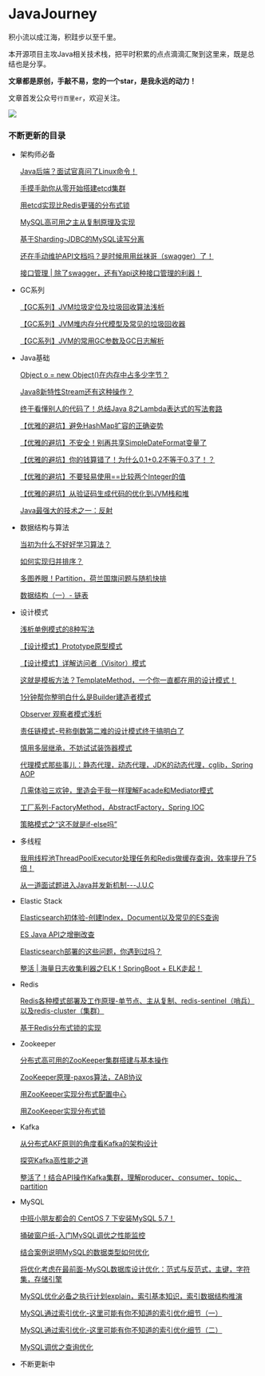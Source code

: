 # JavaJourney
积小流以成江海，积跬步以至千里。

本开源项目主攻Java相关技术栈，把平时积累的点点滴滴汇聚到这里来，既是总结也是分享。

**文章都是原创，手敲不易，您的一个star，是我永远的动力！**

文章首发公众号`行百里er`，欢迎关注。

![](https://gitee.com/xblzer/picture/raw/master/2020-10-29/1603936988710-%E4%BA%8C%E7%BB%B4%E7%A0%81.jpg)



### 不断更新的目录

- 架构师必备

  [Java后端？面试官真问了Linux命令！](http://mp.weixin.qq.com/s?__biz=MzI1MDU1MjkxOQ==&mid=100001980&idx=1&sn=1c0550210a0db5baad62f51e2252c987&chksm=69813f845ef6b692170640cff5e97a6bd94a9b2b42fbac093c6de86a4994eb1c9996a10e739c#rd)

  [手摸手助你从零开始搭建etcd集群](http://mp.weixin.qq.com/s?__biz=MzI1MDU1MjkxOQ==&mid=100002150&idx=1&sn=98a36e80c931c3de4d63e7ae535bdb15&chksm=69813e5e5ef6b7482e160226c641bab1716d14823fafc0d0fabc5aeca01abc2676fcc9c24d64#rd)

  [用etcd实现比Redis更骚的分布式锁](http://mp.weixin.qq.com/s?__biz=MzI1MDU1MjkxOQ==&mid=100002197&idx=1&sn=18eccce8af40256e0c6bd2d9544d9380&chksm=69813ead5ef6b7bb6dd6f866eeb9b7725b6d53ac45a339be41e4a675b67243b3ebd1c6477511#rd)

  [MySQL高可用之主从复制原理及实现](https://t.1yb.co/9IE4)

  [基于Sharding-JDBC的MySQL读写分离](https://t.1yb.co/9IEE)

  [还在手动维护API文档吗？是时候用用丝袜哥（swagger）了！](https://t.1yb.co/qv06)

  [接口管理 | 除了swagger，还有Yapi这种接口管理的利器！](https://t.1yb.co/srgM)

- GC系列

  [【GC系列】JVM垃圾定位及垃圾回收算法浅析](http://mp.weixin.qq.com/s?__biz=MzI1MDU1MjkxOQ==&mid=100002408&idx=1&sn=8385f11f1160c6a141302dfe33b9658e&chksm=69813d505ef6b4464f1a727fa1b1c7599e24c81b5c44027edc1901d03b04b36b0e2a84fb9a87#rd)

  [【GC系列】JVM堆内存分代模型及常见的垃圾回收器](https://t.1yb.co/82C5)

  [【GC系列】JVM的常用GC参数及GC日志解析](https://t.1yb.co/82Cs)

- Java基础

  [Object o = new Object()在内存中占多少字节？](https://t.1yb.co/quYj)

  [Java8新特性Stream还有这种操作？](http://mp.weixin.qq.com/s?__biz=MzI1MDU1MjkxOQ==&mid=100001184&idx=1&sn=1e5895d286ad138c37e23a206d83cecb&chksm=698132985ef6bb8e06ba1890e3688361179a449577bf0547a19e9f340b779410346c5bd6d08d#rd)

  [终于看懂别人的代码了！总结Java 8之Lambda表达式的写法套路](http://mp.weixin.qq.com/s?__biz=MzI1MDU1MjkxOQ==&mid=100001223&idx=1&sn=23e835628012fb5b66117f04412ea41a&chksm=698132ff5ef6bbe97750283664efe0145b90dac97fb8008b5c7e8be5775bdad23e8ea430fad5#rd)

  [【优雅的避坑】避免HashMap扩容的正确姿势](http://mp.weixin.qq.com/s?__biz=MzI1MDU1MjkxOQ==&mid=100001845&idx=1&sn=c8fb86be33337836737da95f5813a990&chksm=69813f0d5ef6b61baf45d6eb655b365666e42ca575436451c667f2846673c2f39b1b36b11369#rd)

  [【优雅的避坑】不安全！别再共享SimpleDateFormat变量了](http://mp.weixin.qq.com/s?__biz=MzI1MDU1MjkxOQ==&mid=100002282&idx=1&sn=d2cff4595250f17a000f94b316483596&chksm=69813ed25ef6b7c423e8b7ecf492d7909b927ef7084c5213be07a56daf2c799c87f5cb2aa8ea#rd)

  [【优雅的避坑】你的钱算错了！为什么0.1+0.2不等于0.3了！？](http://mp.weixin.qq.com/s?__biz=MzI1MDU1MjkxOQ==&mid=100001820&idx=1&sn=4ace09b751a1e6a32aeefcb7f012b012&chksm=69813f245ef6b632c19823791c03c6da50939784f0b84db2711b3117c80fffcb673d6aa0a901#rd)

  [【优雅的避坑】不要轻易使用==比较两个Integer的值](http://mp.weixin.qq.com/s?__biz=MzI1MDU1MjkxOQ==&mid=100001801&idx=1&sn=5c2cf1bb2d20df863abd2d1caa9e0d27&chksm=69813f315ef6b627bb727428b155f8fd0ddb2ac934b240e9a484c53362103d26eae698be4dcb#rd)

  [【优雅的避坑】从验证码生成代码的优化到JVM栈和堆](http://mp.weixin.qq.com/s?__biz=MzI1MDU1MjkxOQ==&mid=100001773&idx=1&sn=cf33661c355fca06abb7a8deb733812f&chksm=698130d55ef6b9c3f2b4cd5298e4f991375459faeb839a8d3f2bdea5e6bcab2bb30e049a2bb2#rd)

  [Java最强大的技术之一：反射](http://mp.weixin.qq.com/s?__biz=MzI1MDU1MjkxOQ==&mid=100001735&idx=1&sn=f9bb8087f110229b7787cc0d29096441&chksm=698130ff5ef6b9e9435d09f16eb4716bf17d2ade0207e3fcedbba47d16fbd8ef00f491ffd2e5#rd)

- 数据结构与算法

  [当初为什么不好好学习算法？](https://t.1yb.co/59Hd)

  [如何实现归并排序？](https://t.1yb.co/59Hn)

  [多图养眼！Partition，荷兰国旗问题与随机快排](http://mp.weixin.qq.com/s?__biz=MzI1MDU1MjkxOQ==&mid=100001676&idx=1&sn=ead567b6ec234f04c54683d22f474764&chksm=698130b45ef6b9a2a4f4552e26b617f39088fce70c280dcbcde48afad912b06a70f39826c97f#rd)

  [数据结构（一）- 链表](https://t.1yb.co/srio)

- 设计模式

  [浅析单例模式的8种写法](https://mp.weixin.qq.com/s/2VjQLRj4X_Pz8OzcwdJRfQ)
  
  [【设计模式】Prototype原型模式](http://mp.weixin.qq.com/s?__biz=MzI1MDU1MjkxOQ==&mid=100001712&idx=1&sn=a76195af0d82fc4890c27add5bbf9cd9&chksm=698130885ef6b99e9468dc29969d72c3c7a2467b28a15a931ddce6902d492c899c99eabe57d4#rd)
  
  [【设计模式】详解访问者（Visitor）模式](http://mp.weixin.qq.com/s?__biz=MzI1MDU1MjkxOQ==&mid=100001883&idx=1&sn=ebe60ee186c7acbe1f9dd2f48a81251a&chksm=69813f635ef6b675045159e72e487b9999ee9414fe7d3fd2fdab3452b54a7c8ce4de90281478#rd)
  
  [这就是模板方法？TemplateMethod，一个你一直都在用的设计模式！](https://t.1yb.co/59xn)
  
  [1分钟帮你整明白什么是Builder建造者模式](https://t.1yb.co/59xu)
  
  [Observer 观察者模式浅析](https://t.1yb.co/59xJ)
  
  [责任链模式-号称倒数第二难的设计模式终于搞明白了](https://t.1yb.co/59xZ)
  
  [慎用多层继承，不妨试试装饰器模式](https://t.1yb.co/59y7)
  
  [代理模式那些事儿：静态代理，动态代理，JDK的动态代理，cglib，Spring AOP](https://t.1yb.co/59yi)
  
  [几需体验三欢钟，里造会干我一样理解Facade和Mediator模式](https://t.1yb.co/59yr)
  
  [工厂系列-FactoryMethod，AbstractFactory，Spring IOC](https://t.1yb.co/59yA)
  
  [策略模式之“这不就是if-else吗”](https://t.1yb.co/59z3)


- 多线程

    [我用线程池ThreadPoolExecutor处理任务和Redis做缓存查询，效率提升了5倍！](http://mp.weixin.qq.com/s?__biz=MzI1MDU1MjkxOQ==&mid=100001317&idx=1&sn=42294b2068661ba4b4d214f6aafbdfb7&chksm=6981311d5ef6b80bf436ae595fb87b5ddea30e14bf6d1b4e1ab405b9594013a7816320f81692#rd)

    [从一道面试题进入Java并发新机制---J.U.C](http://mp.weixin.qq.com/s?__biz=MzI1MDU1MjkxOQ==&mid=100001154&idx=1&sn=080e5601e1a068a7367adb872bf209a7&chksm=698132ba5ef6bbacaf04724036e2000f8b8a88aa28dfc5bd6d298c5678dac00c0905b7aa2076#rd)

- Elastic Stack

    [Elasticsearch初体验-创建Index，Document以及常见的ES查询](https://t.1yb.co/quKh)

    [ES Java API之增删改查](https://t.1yb.co/quKP)

    [Elasticsearch部署的这些问题，你遇到过吗？](https://t.1yb.co/quLd)

    [整活 | 海量日志收集利器之ELK！SpringBoot + ELK走起！](https://t.1yb.co/quLu)

- Redis

    [Redis各种模式部署及工作原理-单节点、主从复制、redis-sentinel（哨兵）以及redis-cluster（集群）](http://mp.weixin.qq.com/s?__biz=MzI1MDU1MjkxOQ==&mid=100002259&idx=1&sn=5f72b51448d4c49d3fcb519eab05b0bf&chksm=69813eeb5ef6b7fde4785957d0252984187e0b489cbc9d345facf4c8766567824a6c7d44f0d2#rd)

    [基于Redis分布式锁的实现](http://mp.weixin.qq.com/s?__biz=MzI1MDU1MjkxOQ==&mid=100002320&idx=1&sn=eaaf6ad7c8b1450c0dc61ec8c808c4df&chksm=69813d285ef6b43ee18680f88984d228919391a90ff1535f8e75ccd957769edcbedbbb434207#rd)

- Zookeeper

    [分布式高可用的ZooKeeper集群搭建与基本操作](https://t.1yb.co/59Ac)

    [ZooKeeper原理-paxos算法，ZAB协议](https://t.1yb.co/59Af)

    [用ZooKeeper实现分布式配置中心](http://mp.weixin.qq.com/s?__biz=MzI1MDU1MjkxOQ==&mid=100001512&idx=1&sn=7f3d5efdcaaf4b5d3aa3867b79f686de&chksm=698131d05ef6b8c605d3fe8237bc94c0db18b51eac0f5d4076726677d065333a37460aa1d7ef#rd)

    [用ZooKeeper实现分布式锁](http://mp.weixin.qq.com/s?__biz=MzI1MDU1MjkxOQ==&mid=100001545&idx=1&sn=a11239e814e9f0054b2d3f284e269ba8&chksm=698130315ef6b927582a25a7507cd8d9eda61cca3ff9db5288ac1de094b6555886b0c6d1a13a#rd)

- Kafka

    [从分布式AKF原则的角度看Kafka的架构设计](https://t.1yb.co/quH2)

    [探究Kafka高性能之道](https://t.1yb.co/quHc)

    [整活了！结合API操作Kafka集群，理解producer、consumer、topic、partition](https://t.1yb.co/quHt)

    

- MySQL

    [中班小朋友都会的 CentOS 7 下安装MySQL 5.7！](http://mp.weixin.qq.com/s?__biz=MzI1MDU1MjkxOQ==&mid=100000167&idx=1&sn=3b392431f89212ea96a16d5a93389242&chksm=6981369f5ef6bf89736ded3fd834dc22fba1c2cc54d4e2f6048fb3930e055270a740306efb31#rd)

    [捅破窗户纸-入门MySQL调优之性能监控](http://mp.weixin.qq.com/s?__biz=MzI1MDU1MjkxOQ==&mid=100000185&idx=1&sn=4e962f5b9dc34dad1079e3656d302c56&chksm=698136815ef6bf97c1776062926a110d80a1e719e55ac2e299394deebb559fe1472e5b69b4ae#rd)

    [结合案例说明MySQL的数据类型如何优化](http://mp.weixin.qq.com/s?__biz=MzI1MDU1MjkxOQ==&mid=100000228&idx=1&sn=88e329f7b330d921898d5d09641e77fb&chksm=698136dc5ef6bfca7889ca21c849f82b453f46cb48b595ede43c13282d5af1d68cf1e3f4fa20#rd)

    [将优化考虑在最前面-MySQL数据库设计优化：范式与反范式，主键，字符集，存储引擎](http://mp.weixin.qq.com/s?__biz=MzI1MDU1MjkxOQ==&mid=100000237&idx=1&sn=35041479d440d7d8f448bea63b61867a&chksm=698136d55ef6bfc35b31b9d003b9731a1aa67bb80d0c3ae9de05f5cd3cf19df8f4d024892730#rd)

    [MySQL优化必备之执行计划explain，索引基本知识，索引数据结构推演](http://mp.weixin.qq.com/s?__biz=MzI1MDU1MjkxOQ==&mid=100000253&idx=1&sn=e55ed089d68c0a6b6f9e6f9e12b2902c&chksm=698136c55ef6bfd3be8508fafae9f84ccc29e127b7eff76b190d985fd82892dd0f6ab857f594#rd)

    [MySQL通过索引优化-这里可能有你不知道的索引优化细节（一）](http://mp.weixin.qq.com/s?__biz=MzI1MDU1MjkxOQ==&mid=100000626&idx=1&sn=ee7686427c41127c4a6916e2edb81cd8&chksm=6981344a5ef6bd5c9a2979a010ccd24c0409c845564bba83ffa470bac79089c67abe8bf53335#rd)

    [MySQL通过索引优化-这里可能有你不知道的索引优化细节（二）](http://mp.weixin.qq.com/s?__biz=MzI1MDU1MjkxOQ==&mid=100000751&idx=1&sn=be0391a436f34a6fd53183f2c7b3b93e&chksm=698134d75ef6bdc1f9eef4ebdac9af5f2369803acb45f58ca526f46c8da530a3cf136d25e7af#rd)

    [MySQL调优之查询优化](http://mp.weixin.qq.com/s?__biz=MzI1MDU1MjkxOQ==&mid=100000870&idx=1&sn=5883625d302ce218ba3eac4be957df46&chksm=6981335e5ef6ba487826d094fbf0fdd44561c7fab32f1f9f40167d662359ca660d700dd63115#rd)

- 不断更新中

